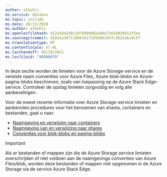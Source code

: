 ```yaml
---
author: alkohli
ms.service: databox
ms.topic: include
ms.date: 10/13/2020
ms.author: alkohli
ms.openlocfilehash: d12a5042d0c2d79989d82e86e7265d030912f5ee
ms.sourcegitcommit: 910a1a38711966cb171050db245fc3b22abc8c5f
ms.translationtype: MT
ms.contentlocale: nl-NL
ms.lasthandoff: 03/19/2021
ms.locfileid: "98900878"
---
```

In deze sectie worden de limieten voor de Azure Storage-service en de vereiste naam conventies voor Azure Files, Azure-blok-blobs en Azure-pagina-blobs beschreven, zoals van toepassing op de Azure Stack Edge-service. Controleer de opslag limieten zorgvuldig en volg alle aanbevelingen.

Voor de meest recente informatie over Azure Storage-service limieten en aanbevolen procedures voor het benoemen van shares, containers en bestanden, gaat u naar:

- [Naamgeving en verwijzen naar containers](/rest/api/storageservices/naming-and-referencing-containers--blobs--and-metadata)
- [Naamgeving van en verwijzing naar shares](/rest/api/storageservices/naming-and-referencing-shares--directories--files--and-metadata)
- [Conventies voor blok-blobs en pagina-blobs](/rest/api/storageservices/understanding-block-blobs--append-blobs--and-page-blobs)

> [!IMPORTANT]
> Als er bestanden of mappen zijn die de Azure Storage service limieten overschrijden of niet voldoen aan de naamgevings conventies van Azure Files/blob, worden deze bestanden of mappen niet opgenomen in de Azure Storage via de service Azure Stack Edge.